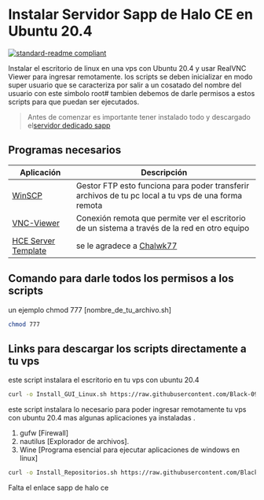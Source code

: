 # Instalar Servidor Sapp de Halo CE en Ubuntu 20.4 

[![standard-readme compliant](https://img.shields.io/badge/readme%20style-standard-brightgreen.svg?style=flat-square)]()

Instalar el escritorio de linux en una vps con Ubuntu 20.4 y usar RealVNC Viewer para ingresar remotamente.
los scripts se deben inicializar en modo super usuario que se caracteriza por salir a un cosatado del nombre del usuario con este simbolo root#
tambien debemos de darle permisos a estos scripts para que puedan ser ejecutados.

> Antes de comenzar es importante tener instalado todo y descargado el[servidor dedicado sapp](https://github.com/Chalwk77/HALO-SCRIPT-PROJECTS/releases/download/ReadyToGo/HPC.Server.zip)

## Programas necesarios
Aplicación| Descripción
-- | --
[WinSCP](https://winscp.net/eng/download.php)|Gestor FTP esto funciona para poder transferir archivos de tu pc local a tu vps de una forma remota
[VNC-Viewer](https://www.realvnc.com/es/connect/download/viewer/windows/)|Conexión remota que permite ver el escritorio de un sistema a través de la red en otro equipo
[HCE Server Template](https://github.com/Chalwk77/HALO-SCRIPT-PROJECTS/releases/download/ReadyToGo/HPC.Server.zip)| se le agradece a [Chalwk77](https://github.com/Chalwk77/)

  
## Comando para darle todos los permisos a los scripts
un ejemplo chmod 777 [nombre_de_tu_archivo.sh]
```sh
chmod 777 
```
## Links para descargar los scripts directamente a tu vps
este script instalara el escritorio en tu vps con ubuntu 20.4
```sh
curl -o Install_GUI_Linux.sh https://raw.githubusercontent.com/Black-09/InstallServerHaloceLinux/main/Install_GUI_Linux.sh
```
este script instalara lo necesario para poder ingresar remotamente tu vps con ubuntu 20.4 mas algunas aplicaciones ya instaladas .
1. gufw [Firewall] 
2. nautilus [Explorador de archivos].
3. Wine [Programa esencial para ejecutar aplicaciones de windows en linux]
```sh
curl -o Install_Repositorios.sh https://raw.githubusercontent.com/Black-09/InstallServerHaloceLinux/main/Install_Repositorios.sh
```
Falta el enlace sapp de halo ce
